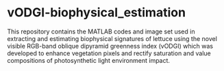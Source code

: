 # vODGI-biophysical_estimation
This repository contains the MATLAB codes and image set used in extracting and estimating biophysical signatures of lettuce using the novel visible RGB-band oblique dipyramid greenness index (vODGI) which was developed to enhance vegetation pixels and rectify saturation and value compositions of photosynthetic light environment impact.

